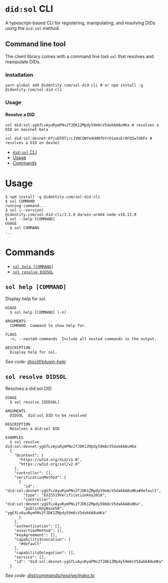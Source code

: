# `did:sol` CLI

A typescript-based CLI for registering, manipulating, and resolving DIDs using the `did:sol` method.

## Command line tool
The client library comes with a command line tool `sol` that resolves and manipulate
DIDs.

### Installation
```shell
yarn global add @identity.com/sol-did-cli # or npm install -g @identity.com/sol-did-cli
```
### Usage

#### Resolve a DID
```shell
sol did:sol:ygGfLvAyuRymPNv2fJDK1ZMpdy59m8cV5dak6A8uHKa # resolves a DID on mainnet-beta
...
sol did:sol:devnet:6fjuEFDTircJVNCQWYe4UHNfbYrU1a4sEr8FQ5w7d8Fx # resolves a DID on devnet
````

<!-- toc -->
* [`did:sol` CLI](#didsol-cli)
* [Usage](#usage)
* [Commands](#commands)
<!-- tocstop -->
# Usage
<!-- usage -->
```sh-session
$ npm install -g @identity.com/sol-did-cli
$ sol COMMAND
running command...
$ sol (--version)
@identity.com/sol-did-cli/3.1.0 darwin-arm64 node-v16.13.0
$ sol --help [COMMAND]
USAGE
  $ sol COMMAND
...
```
<!-- usagestop -->
# Commands
<!-- commands -->
* [`sol help [COMMAND]`](#sol-help-command)
* [`sol resolve DIDSOL`](#sol-resolve-didsol)

## `sol help [COMMAND]`

Display help for sol.

```
USAGE
  $ sol help [COMMAND] [-n]

ARGUMENTS
  COMMAND  Command to show help for.

FLAGS
  -n, --nested-commands  Include all nested commands in the output.

DESCRIPTION
  Display help for sol.
```

_See code: [@oclif/plugin-help](https://github.com/oclif/plugin-help/blob/v5.1.12/src/commands/help.ts)_

## `sol resolve DIDSOL`

Resolves a did:sol DID

```
USAGE
  $ sol resolve [DIDSOL]

ARGUMENTS
  DIDSOL  did:sol DID to be resolved

DESCRIPTION
  Resolves a did:sol DID

EXAMPLES
  $ sol resolve did:sol:devnet:ygGfLvAyuRymPNv2fJDK1ZMpdy59m8cV5dak6A8uHKa
  {
    "@context": [
      "https://w3id.org/did/v1.0",
      "https://w3id.org/sol/v2.0"
    ],
    "controller": [],
    "verificationMethod": [
      {
        "id": "did:sol:devnet:ygGfLvAyuRymPNv2fJDK1ZMpdy59m8cV5dak6A8uHKa#default",
        "type": "Ed25519VerificationKey2018",
        "controller": "did:sol:devnet:ygGfLvAyuRymPNv2fJDK1ZMpdy59m8cV5dak6A8uHKa",
        "publicKeyBase58": "ygGfLvAyuRymPNv2fJDK1ZMpdy59m8cV5dak6A8uHKa"
      }
    ],
    "authentication": [],
    "assertionMethod": [],
    "keyAgreement": [],
    "capabilityInvocation": [
      "#default"
    ],
    "capabilityDelegation": [],
    "service": [],
    "id": "did:sol:devnet:ygGfLvAyuRymPNv2fJDK1ZMpdy59m8cV5dak6A8uHKa"
  }
```

_See code: [dist/commands/resolve/index.ts](https://github.com/identity-com/sol-did/blob/v3.1.0/dist/commands/resolve/index.ts)_
<!-- commandsstop -->
